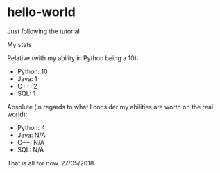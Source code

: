 # hello-world

Just following the tutorial

My stats

Relative (with my ability in Python being a 10):
- Python: 10
- Java: 1
- C++:  2
- SQL:  1

Absolute (in regards to what I consider my abilities are worth on the real world):
- Python: 4
- Java: N/A
- C++:  N/A
- SQL:  N/A

That is all for now.
27/05/2018
